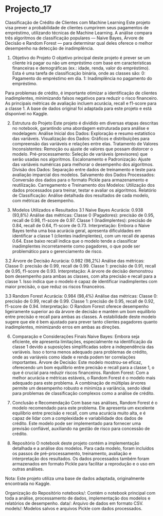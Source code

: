 # Projecto_17
 
Classificação de Crédito de Clientes com Machine Learning
Este projeto visa prever a probabilidade de clientes cumprirem seus pagamentos de empréstimo, utilizando técnicas de Machine Learning. A análise compara três algoritmos de classificação populares — Naive Bayes, Árvore de Decisão e Random Forest — para determinar qual deles oferece o melhor desempenho na detecção de inadimplência.

1. Objetivo do Projeto
O objetivo principal deste projeto é prever se um cliente irá pagar ou não um empréstimo com base em características financeiras e demográficas (ex.: idade, renda, valor do empréstimo). Esta é uma tarefa de classificação binária, onde as classes são:
0: Pagamento do empréstimo em dia.
1: Inadimplência no pagamento do empréstimo.

Para problemas de crédito, é importante otimizar a identificação de clientes inadimplentes, minimizando falsos negativos para reduzir o risco financeiro. As principais métricas de avaliação incluem acurácia, recall e f1-score para a classe 1.
A base de dados original foi adaptada para este projeto e está disponível no Kaggle.

2. Estrutura do Projeto
Este projeto é dividido em diversas etapas descritas no notebook, garantindo uma abordagem estruturada para análise e modelagem:
Análise Inicial dos Dados: Exploração e resumo estatístico das variáveis.
Visualização dos Dados: Gráficos e distribuições para compreensão das variáveis e relações entre elas.
Tratamento de Valores Inconsistentes: Remoção ou ajuste de valores que possam distorcer o modelo.
Pré-processamento: Seleção de variáveis (previsores) que serão usadas nos algoritmos.
Escalonamento e Padronização: Ajuste das variáveis numéricas para melhorar o desempenho dos algoritmos.
Divisão dos Dados: Separação entre dados de treinamento e teste para avaliação imparcial dos modelos.
Salvamento dos Dados Processados: Conversão dos dados para o formato Pickle para armazenamento e reutilização.
Carregamento e Treinamento dos Modelos: Utilização dos dados processados para treinar, testar e avaliar os algoritmos.
Relatório de Classificação: Análise detalhada dos resultados de cada modelo, com métricas de desempenho.

4. Modelos Utilizados e Resultados
3.1 Naive Bayes
Acurácia: 0.938 (93,8%)
Análise das métricas:
Classe 0 (Pagadores): precisão de 0.95, recall de 0.98, f1-score de 0.97.
Classe 1 (Inadimplentes): precisão de 0.84, recall de 0.64, f1-score de 0.73.
Interpretação:
Embora o Naive Bayes tenha uma boa acurácia geral, apresenta dificuldades em identificar a classe 1 (clientes inadimplentes), com um recall de apenas 0.64. Esse baixo recall indica que o modelo tende a classificar inadimplentes incorretamente como pagadores, o que pode ser problemático para o gerenciamento de risco.

3.2 Árvore de Decisão
Acurácia: 0.982 (98,2%)
Análise das métricas:
Classe 0: precisão de 0.99, recall de 0.99.
Classe 1: precisão de 0.91, recall de 0.95, f1-score de 0.93.
Interpretação:
A árvore de decisão demonstrou bom desempenho para ambas as classes, com alta precisão e recall para a classe 1. Isso indica que o modelo é capaz de identificar inadimplentes com maior precisão, o que reduz os riscos financeiros.

3.3 Random Forest
Acurácia: 0.984 (98,4%)
Análise das métricas:
Classe 0: precisão de 0.99, recall de 0.99.
Classe 1: precisão de 0.95, recall de 0.92, f1-score de 0.94.
Interpretação:
O Random Forest oferece desempenho ligeiramente superior ao da árvore de decisão e mantém um bom equilíbrio entre precisão e recall para ambas as classes. A estabilidade deste modelo sugere que ele é bem ajustado para prever tanto clientes pagadores quanto inadimplentes, minimizando erros em ambas as direções.

6. Comparação e Considerações Finais
Naive Bayes: Embora seja eficiente, ele apresenta limitações, especialmente na identificação da classe 1 devido a suposições simplificadas sobre a independência das variáveis. Isso o torna menos adequado para problemas de crédito, onde as variáveis como idade e renda podem ter correlações importantes.
Árvore de Decisão: Este modelo mostrou-se eficaz, oferecendo um bom equilíbrio entre precisão e recall para a classe 1, o que é crucial para reduzir riscos financeiros.
Random Forest: Com a melhor acurácia e métricas estáveis, o Random Forest é o modelo mais adequado para este problema. A combinação de múltiplas árvores permite um desempenho robusto e minimiza a variância, sendo ideal para problemas de classificação complexos como a análise de crédito.

7. Conclusão e Recomendação
Com base nas análises, Random Forest é o modelo recomendado para este problema. Ele apresenta um excelente equilíbrio entre precisão e recall, com uma acurácia muito alta, e é capaz de lidar com a complexidade e variabilidade dos dados de crédito. Este modelo pode ser implementado para fornecer uma previsão confiável, auxiliando na gestão de risco para concessão de crédito.

9. Repositório
O notebook deste projeto contém a implementação detalhada e a análise dos modelos. Para cada modelo, foram incluídos os passos de pré-processamento, treinamento, avaliação e interpretação dos resultados. Os dados processados também foram armazenados em formato Pickle para facilitar a reprodução e o uso em outras análises.

Nota: Este projeto utiliza uma base de dados adaptada, originalmente encontrada no Kaggle.



Organização do Repositório
notebooks/: Contém o notebook principal com toda a análise, processamento de dados, implementação dos modelos e relatórios de desempenho.
data/: Arquivo de dados em formato CSV.
models/: Modelos salvos e arquivos Pickle com dados processados.

